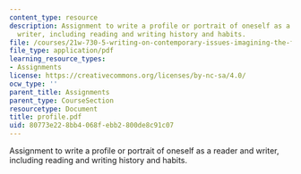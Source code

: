 ```yaml
---
content_type: resource
description: Assignment to write a profile or portrait of oneself as a reader and
  writer, including reading and writing history and habits.
file: /courses/21w-730-5-writing-on-contemporary-issues-imagining-the-future-fall-2007/80773e228bb4068febb2800de8c91c07_profile.pdf
file_type: application/pdf
learning_resource_types:
- Assignments
license: https://creativecommons.org/licenses/by-nc-sa/4.0/
ocw_type: ''
parent_title: Assignments
parent_type: CourseSection
resourcetype: Document
title: profile.pdf
uid: 80773e22-8bb4-068f-ebb2-800de8c91c07
---
```

Assignment to write a profile or portrait of oneself as a reader and writer, including reading and writing history and habits.